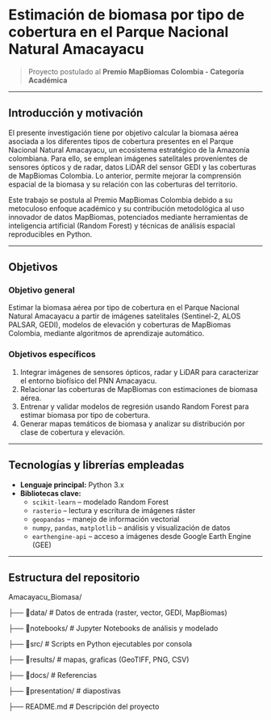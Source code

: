 # Estimación de biomasa por tipo de cobertura en el Parque Nacional Natural Amacayacu

> Proyecto postulado al **Premio MapBiomas Colombia - Categoría Académica**

---

## Introducción y motivación

El presente investigación tiene por objetivo calcular la biomasa aérea asociada a los diferentes tipos de cobertura presentes en el Parque Nacional Natural Amacayacu, un ecosistema estratégico de la Amazonía colombiana. Para ello, se emplean imágenes satelitales provenientes de sensores ópticos y de radar, datos LiDAR del sensor GEDI y las coberturas de MapBiomas Colombia. Lo anterior, permite mejorar la comprensión espacial de la biomasa y su relación con las coberturas del territorio.

Este trabajo se postula al Premio MapBiomas Colombia debido a su metoculoso enfoque académico y su contribución metodológica al uso innovador de datos MapBiomas, potenciados mediante herramientas de inteligencia artificial (Random Forest) y técnicas de análisis espacial reproducibles en Python.

---

## Objetivos

### Objetivo general
Estimar la biomasa aérea por tipo de cobertura en el Parque Nacional Natural Amacayacu a partir de imágenes satelitales (Sentinel-2, ALOS PALSAR, GEDI), modelos de elevación y coberturas de MapBiomas Colombia, mediante algoritmos de aprendizaje automático.

### Objetivos específicos
1. Integrar imágenes de sensores ópticos, radar y LiDAR para caracterizar el entorno biofísico del PNN Amacayacu.
2. Relacionar las coberturas de MapBiomas con estimaciones de biomasa aérea.
3. Entrenar y validar modelos de regresión usando Random Forest para estimar biomasa por tipo de cobertura.
4. Generar mapas temáticos de biomasa y analizar su distribución por clase de cobertura y elevación.

---

## Tecnologías y librerías empleadas

- **Lenguaje principal:** Python 3.x  
- **Bibliotecas clave:**
  - `scikit-learn` – modelado Random Forest
  - `rasterio` – lectura y escritura de imágenes ráster
  - `geopandas` – manejo de información vectorial
  - `numpy`, `pandas`, `matplotlib` – análisis y visualización de datos
  - `earthengine-api` – acceso a imágenes desde Google Earth Engine (GEE)
 
---

## Estructura del repositorio

Amacayacu_Biomasa/


├── 📂data/ # Datos de entrada (raster, vector, GEDI, MapBiomas)

├── 📂notebooks/ # Jupyter Notebooks de análisis y modelado

├── 📂src/ # Scripts en Python ejecutables por consola

├── 📂results/ # mapas, graficas (GeoTIFF, PNG, CSV)

├── 📂docs/ # Referencias

├── 📂presentation/ # diapostivas

├── README.md # Descripción del proyecto



